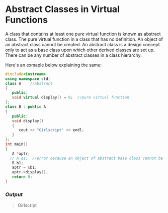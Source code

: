 # Abstract Classes in Virtual Functions  

A class that contains at least one pure virtual function is known as abstract class. The pure virtual function in a class that has no definition. An object of an abstract class cannot be created. An abstract class is a design concept only to act as a base class upon which other derived classes are set up. There can be any number of abstract classes in a class hierarchy.  

Here's an exmaple below explaining the same:  
```C++
#include<iostream>
using namespace std;
class A    //abstract
{
   public:
   void virtual display() = 0;  //pure virtual function
};
class B : public A 
{
   public: 
   void display()
   {
      cout << "Girlscript" << endl;
   }
};
int main()
{
   A *aptr;
  // A a1;  //error because an object of abstract base class cannot be created
   B b1;
   aptr = &b1;
   aptr->display();
   return 0;
}
```  

### *Output*  
> Girlscript  

